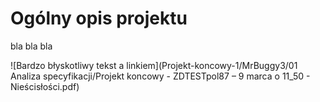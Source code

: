 # Ogólny opis projektu
bla bla bla  

![Bardzo błyskotliwy tekst a linkiem](Projekt-koncowy-1/MrBuggy3/01 Analiza specyfikacji/Projekt koncowy - ZDTESTpol87 – 9 marca o 11_50 - Nieścisłości.pdf)
